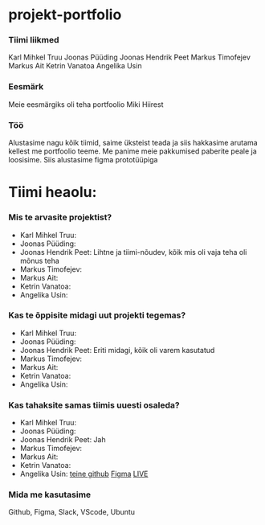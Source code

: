 # projekt-portfolio
### Tiimi liikmed
Karl Mihkel Truu
Joonas Püüding
Joonas Hendrik Peet
Markus Timofejev
Markus Ait
Ketrin Vanatoa
Angelika Usin

### Eesmärk
Meie eesmärgiks oli teha portfoolio Miki Hiirest

### Töö
Alustasime nagu kõik tiimid, saime üksteist teada ja siis hakkasime arutama kellest me portfoolio teeme. Me panime meie pakkumised paberite peale ja loosisime. Siis alustasime figma prototüüpiga

# Tiimi heaolu:

### Mis te arvasite projektist?

* Karl Mihkel Truu:
* Joonas Püüding:
* Joonas Hendrik Peet: Lihtne ja tiimi-nõudev, kõik mis oli vaja teha oli mõnus teha
* Markus Timofejev:
* Markus Ait:
* Ketrin Vanatoa:
* Angelika Usin:

### Kas te õppisite midagi uut projekti tegemas?
* Karl Mihkel Truu:
* Joonas Püüding:
* Joonas Hendrik Peet: Eriti midagi, kõik oli varem kasutatud
* Markus Timofejev:
* Markus Ait:
* Ketrin Vanatoa:
* Angelika Usin:

### Kas tahaksite samas tiimis uuesti osaleda?
* Karl Mihkel Truu:
* Joonas Püüding:
* Joonas Hendrik Peet: Jah
* Markus Timofejev:
* Markus Ait:
* Ketrin Vanatoa:
* Angelika Usin:
[teine github](https://github.com/maq30/Portfolio)
[Figma](https://www.figma.com/files/team/1037688853642240855/MikiHiirePort?fuid=771654016519768350)
[LIVE](https://tak19pyyding.itmajakas.ee/port/)
 
 ### Mida me kasutasime
 Github, Figma, Slack, VScode, Ubuntu
 
 
